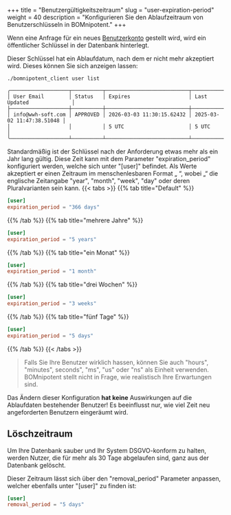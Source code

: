 +++
title = "Benutzergültigkeitszeitraum"
slug = "user-expiration-period"
weight = 40
description = "Konfigurieren Sie den Ablaufzeitraum von Benutzerschlüsseln in BOMnipotent."
+++

Wenn eine Anfrage für ein neues [Benutzerkonto](/de/client/basics/account-creation/) gestellt wird, wird ein öffentlicher Schlüssel in der Datenbank hinterlegt.

Dieser Schlüssel hat ein Ablaufdatum, nach dem er nicht mehr akzeptiert wird. Dieses können Sie sich anzeigen lassen:
```
./bomnipotent_client user list
```
``` {wrap="false" title="output"}
╭───────────────────┬──────────┬───────────────────────────┬───────────────────────────╮
│ User Email        │ Status   │ Expires                   │ Last Updated              │
├───────────────────┼──────────┼───────────────────────────┼───────────────────────────┤
│ info@wwh-soft.com │ APPROVED │ 2026-03-03 11:30:15.62432 │ 2025-03-02 11:47:38.51048 │
│                   │          │ 5 UTC                     │ 5 UTC                     │
╰───────────────────┴──────────┴───────────────────────────┴───────────────────────────╯
```

Standardmäßig ist der Schlüssel nach der Anforderung etwas mehr als ein Jahr lang gültig. Diese Zeit kann mit dem Parameter "expiration_period" konfiguriert werden, welche sich unter "[user]" befindet. Als Werte akzeptiert er einen Zeitraum im menschenlesbaren Format „<Zahl> <Einheit>“, wobei „<Einheit>“ die englische Zeitangabe "year", "month", "week", "day" oder deren Pluralvarianten sein kann.
{{< tabs >}}
{{% tab title="Default" %}}
```toml
[user]
expiration_period = "366 days"
```
{{% /tab %}}
{{% tab title="mehrere Jahre" %}}
```toml
[user]
expiration_period = "5 years"
```
{{% /tab %}}
{{% tab title="ein Monat" %}}
```toml
[user]
expiration_period = "1 month"
```
{{% /tab %}}
{{% tab title="drei Wochen" %}}
```toml
[user]
expiration_period = "3 weeks"
```
{{% /tab %}}
{{% tab title="fünf Tage" %}}
```toml
[user]
expiration_period = "5 days"
```
{{% /tab %}}
{{< /tabs >}}

> Falls Sie Ihre Benutzer wirklich hassen, können Sie auch "hours", "minutes", seconds", "ms", "us" oder "ns" als Einheit verwenden. BOMnipotent stellt nicht in Frage, wie realistisch Ihre Erwartungen sind.

Das Ändern dieser Konfiguration **hat keine** Auswirkungen auf die Ablaufdaten bestehender Benutzer! Es beeinflusst nur, wie viel Zeit neu angeforderten Benutzern eingeräumt wird.

## Löschzeitraum

Um Ihre Datenbank sauber und Ihr System DSGVO-konform zu halten, werden Nutzer, die für mehr als 30 Tage abgelaufen sind, ganz aus der Datenbank gelöscht.

Dieser Zeitraum lässt sich über den "removal_period" Parameter anpassen, welcher ebenfalls unter "[user]" zu finden ist:
```toml
[user]
removal_period = "5 days"
```
